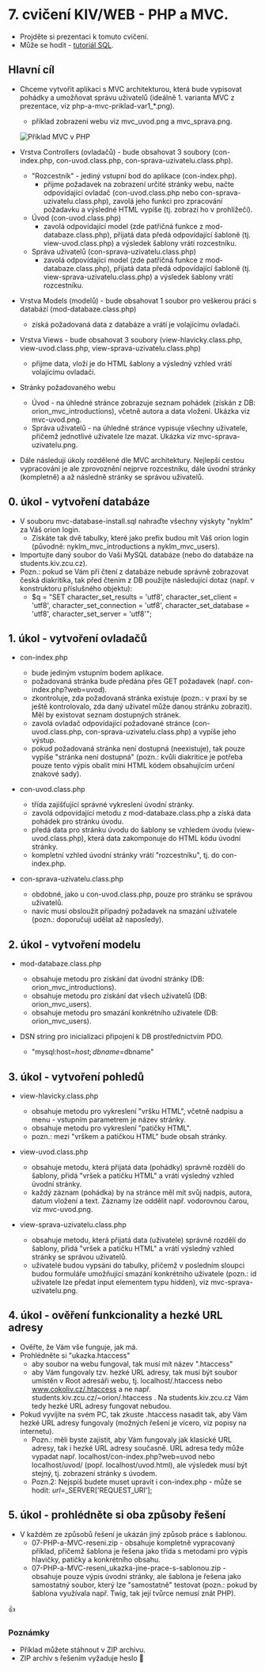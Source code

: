 # 7. cvičení KIV/WEB - PHP a MVC.

* Projděte si prezentaci k tomuto cvičení.
* Může se hodit - [tutoriál SQL](http://www.w3schools.com/sql/default.asp).


## Hlavní cíl

* Chceme vytvořit aplikaci s MVC architekturou, která bude vypisovat pohádky a umožňovat správu uživatelů (ideálně 1. varianta MVC z prezentace, viz php-a-mvc-priklad-var1_*.png).
  * příklad zobrazení webu viz mvc_uvod.png a mvc_sprava.png.
  
  ![Příklad MVC v PHP](php-a-mvc-priklad-var1_2-mini.png)
  
* Vrstva Controllers (ovladačů) - bude obsahovat 3 soubory (con-index.php, con-uvod.class.php, con-sprava-uzivatelu.class.php).
  * "Rozcestník" - jediný vstupní bod do aplikace (con-index.php).
    * přijme požadavek na zobrazení určité stránky webu, načte odpovídající ovladač (con-uvod.class.php nebo con-sprava-uzivatelu.class.php), zavolá jeho funkci pro zpracování požadavku a výsledné HTML vypíše (tj. zobrazí ho v prohlížeči).
  * Úvod (con-uvod.class.php)
    * zavolá odpovídající model (zde patřičná funkce z mod-databaze.class.php), přijatá data předá odpovídající šabloně (tj. view-uvod.class.php) a výsledek šablony vrátí rozcestníku.
  * Správa uživatelů (con-sprava-uzivatelu.class.php)
    * zavolá odpovídající model (zde patřičná funkce z mod-databaze.class.php), přijatá data předá odpovídající šabloně (tj. view-sprava-uzivatelu.class.php) a výsledek šablony vrátí rozcestníku.
* Vrstva Models (modelů) - bude obsahovat 1 soubor pro veškerou práci s databází (mod-databaze.class.php)
  * získá požadovaná data z databáze a vrátí je volajícímu ovladači.
* Vrstva Views - bude obsahovat 3 soubory (view-hlavicky.class.php, view-uvod.class.php, view-sprava-uzivatelu.class.php)
  * přijme data, vloží je do HTML šablony a výsledný vzhled vrátí volajícímu ovladači.
* Stránky požadovaného webu
  * Úvod - na úhledné stránce zobrazuje seznam pohádek (získán z DB: orion_mvc_introductions), včetně autora a data vložení. Ukázka viz mvc-uvod.png.
  * Správa uživatelů - na úhledné stránce vypisuje všechny uživatele, přičemž jednotlivé uživatele lze mazat. Ukázka viz mvc-sprava-uzivatelu.png.
* Dále následují úkoly rozdělené dle MVC architektury. Nejlepší cestou vypracování je ale zprovoznění nejprve rozcestníku, dále úvodní stránky (kompletně) a až následně stránky se správou uživatelů.


## 0. úkol - vytvoření databáze

* V souboru mvc-database-install.sql nahraďte všechny výskyty "nyklm" za Váš orion login.
  * Získáte tak dvě tabulky, které jako prefix budou mít Váš orion login (původně: nyklm_mvc_introductions a nyklm_mvc_users).
* Importujte daný soubor do Vaší MySQL databáze (nebo do databáze na students.kiv.zcu.cz).
* Pozn.: pokud se Vám při čtení z databáze nebude správně zobrazovat česká diakritika, tak před čtením z DB použijte následující dotaz (např. v konstruktoru příslušného objektu):
  * $q = "SET character_set_results = 'utf8', character_set_client = 'utf8', character_set_connection = 'utf8', character_set_database = 'utf8', character_set_server = 'utf8'";        


## 1. úkol - vytvoření ovladačů

* con-index.php
  * bude jediným vstupním bodem aplikace.
  * požadovaná stránka bude předána přes GET požadavek (např. con-index.php?web=uvod).
  * zkontroluje, zda požadovaná stránka existuje (pozn.: v praxi by se ještě kontrolovalo, zda daný uživatel může danou stránku zobrazit). Měl by existovat seznam dostupných stránek.
  * zavolá ovladač odpovídající požadované stránce (con-uvod.class.php, con-sprava-uzivatelu.class.php) a vypíše jeho výstup.
  * pokud požadovaná stránka není dostupná (neexistuje), tak pouze vypíše "stránka není dostupná" (pozn.: kvůli diakritice je potřeba pouze tento výpis obalit mini HTML kódem obsahujícím určení znakové sady).

* con-uvod.class.php
  * třída zajišťující správné vykreslení úvodní stránky.
  * zavolá odpovídající metodu z mod-databaze.class.php a získá data pohádek pro stránku úvodu.
  * předá data pro stránku úvodu do šablony se vzhledem úvodu (view-uvod.class.php), která data zakomponuje do HTML kódu úvodní stránky.
  * kompletní vzhled úvodní stránky vrátí "rozcestníku", tj. do con-index.php.
  
* con-sprava-uzivatelu.class.php
  * obdobné, jako u con-uvod.class.php, pouze pro stránku se správou uživatelů.
  * navíc musí obsloužit případný požadavek na smazání uživatele (pozn.: doporučuji udělat až naposledy).
  

## 2. úkol - vytvoření modelu

* mod-databaze.class.php
  * obsahuje metodu pro získání dat úvodní stránky (DB: orion_mvc_introductions).
  * obsahuje metodu pro získání dat všech uživatelů (DB: orion_mvc_users).
  * obsahuje metodu pro smazání konkrétního uživatele (DB: orion_mvc_users).

* DSN string pro inicializaci připojení k DB prostřednictvím PDO.
  * "mysql:host=$host;dbname=$dbname"


## 3. úkol - vytvoření pohledů

* view-hlavicky.class.php
  * obsahuje metodu pro vykreslení "vršku HTML", včetně nadpisu a menu - vstupním parametrem je název stránky.
  * obsahuje metodu pro vykreslení "patičky HTML".
  * pozn.: mezi "vrškem a patičkou HTML" bude obsah stránky.
  
* view-uvod.class.php
  * obsahuje metodu, která přijatá data (pohádky) správně rozdělí do šablony, přidá "vršek a patičku HTML" a vrátí výsledný vzhled úvodní stránky.
  * každý záznam (pohádka) by na stránce měl mít svůj nadpis, autora, datum vložení a text. Záznamy lze oddělit např. vodorovnou čarou, viz mvc-uvod.png.
  
* view-sprava-uzivatelu.class.php
  * obsahuje metodu, která přijatá data (uživatele) správně rozdělí do šablony, přidá "vršek a patičku HTML" a vrátí výsledný vzhled stránky se správou uživatelů.
  * uživatelé budou vypsáni do tabulky, přičemž v posledním sloupci budou formuláře umožňující smazání konkrétního uživatele (pozn.: id uživatele lze předat input elementem typu hidden), viz mvc-sprava-uzivatelu.png.


## 4. úkol - ověření funkcionality a hezké URL adresy

* Ověřte, že Vám vše funguje, jak má.
* Prohlédněte si "ukazka.htaccess"
  * aby soubor na webu fungoval, tak musí mít název ".htaccess"
  * aby Vám fungovaly tzv. hezké URL adresy, tak musí být soubor umístěn v Root adresáři webu, tj. localhost/.htaccess nebo www.cokoliv.cz/.htaccess a ne např. students.kiv.zcu.cz/~orion/.htaccess . Na students.kiv.zcu.cz Vám tedy hezké URL adresy fungovat nebudou.
* Pokud vyvíjíte na svém PC, tak zkuste .htaccess nasadit tak, aby Vám hezké URL adresy fungovaly (možných řešení je vícero, viz popisy na internetu).
  * Pozn.: měli byste zajistit, aby Vám fungovaly jak klasické URL adresy, tak i hezké URL adresy současně. URL adresa tedy může vypadat např. localhost/con-index.php?web=uvod nebo localhost/uvod/ (popř. localhost/uvod.html), ale výsledek musí být stejný, tj. zobrazení stránky s úvodem.
  * Pozn.2: Nejspíš budete muset upravit i con-index.php - může se hodit: $url=$_SERVER['REQUEST_URI'];    


## 5. úkol - prohlédněte si oba způsoby řešení

* V každém ze způsobů řešení je ukázán jiný způsob práce s šablonou.
  * 07-PHP-a-MVC-reseni.zip - obsahuje kompletně vypracovaný příklad, přičemž šablona je řešena jako třída s metodami pro výpis hlavičky, patičky a konkrétního obsahu.
  * 07-PHP-a-MVC-reseni_ukazka-jine-prace-s-sablonou.zip - obsahuje pouze výpis úvodní stránky, ale šablona je řešena jako samostatný soubor, který lze "samostatně" testovat (pozn.: pokud by šablona využívala např. Twig, tak její tvůrce nemusí znát PHP).


:+1:


### Poznámky

* Příklad můžete stáhnout v ZIP archivu.
* ZIP archiv s řešením vyžaduje heslo :camel:
